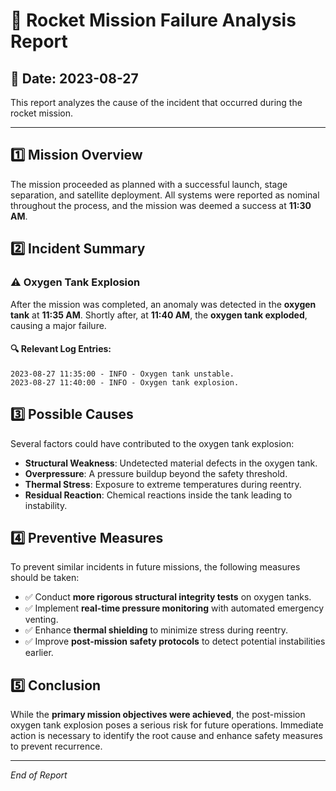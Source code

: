 # 🚀 Rocket Mission Failure Analysis Report

## 📅 Date: 2023-08-27
This report analyzes the cause of the incident that occurred during the rocket mission.

---

## 1️⃣ Mission Overview
The mission proceeded as planned with a successful launch, stage separation, and satellite deployment.
All systems were reported as nominal throughout the process, and the mission was deemed a success at **11:30 AM**.

## 2️⃣ Incident Summary
### ⚠️ Oxygen Tank Explosion
After the mission was completed, an anomaly was detected in the **oxygen tank** at **11:35 AM**.
Shortly after, at **11:40 AM**, the **oxygen tank exploded**, causing a major failure.

#### 🔍 Relevant Log Entries:
```
2023-08-27 11:35:00 - INFO - Oxygen tank unstable.
2023-08-27 11:40:00 - INFO - Oxygen tank explosion.
```

## 3️⃣ Possible Causes
Several factors could have contributed to the oxygen tank explosion:
- **Structural Weakness**: Undetected material defects in the oxygen tank.
- **Overpressure**: A pressure buildup beyond the safety threshold.
- **Thermal Stress**: Exposure to extreme temperatures during reentry.
- **Residual Reaction**: Chemical reactions inside the tank leading to instability.

## 4️⃣ Preventive Measures
To prevent similar incidents in future missions, the following measures should be taken:
- ✅ Conduct **more rigorous structural integrity tests** on oxygen tanks.
- ✅ Implement **real-time pressure monitoring** with automated emergency venting.
- ✅ Enhance **thermal shielding** to minimize stress during reentry.
- ✅ Improve **post-mission safety protocols** to detect potential instabilities earlier.

## 5️⃣ Conclusion
While the **primary mission objectives were achieved**, the post-mission oxygen tank explosion poses a serious risk for future operations.
Immediate action is necessary to identify the root cause and enhance safety measures to prevent recurrence.

---
_End of Report_
